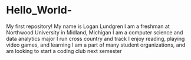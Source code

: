 # Hello_World-
My first repository!
My name is Logan Lundgren
I am a freshman at Northwood University in Midland, Michigan
I am a computer science and data analytics major
I run cross country and track
I enjoy reading, playing video games, and learning
I am a part of many student organizations, and am looking to start a coding club next semester
